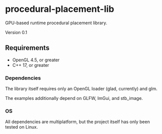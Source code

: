 # procedural-placement-lib
GPU-based runtime procedural placement library.

Version 0.1

## Requirements
- OpenGL 4.5, or greater
- C++ 17, or greater

### Dependencies
The library itself requires only an OpenGL loader (glad, currently) and glm.

The examples additionally depend on GLFW, ImGui, and stb_image.

### OS
All dependencies are multiplatform, but the project itself has only been tested on Linux.
